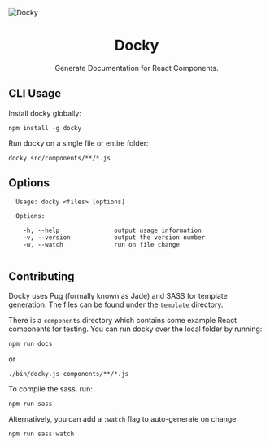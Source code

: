 <img align="center">![Docky](https://github.com/markmur/docky/blob/master/template/images/docky.png?raw=true)

# <h1 align="center">Docky</h1>

<p align="center">Generate Documentation for React Components.</p>



## CLI Usage

Install docky globally:

```shell
npm install -g docky
```

Run docky on a single file or entire folder:

```shell
docky src/components/**/*.js
```

## Options

```shell
  Usage: docky <files> [options]

  Options:

    -h, --help               output usage information
    -v, --version            output the version number
    -w, --watch              run on file change


```

## Contributing

Docky uses Pug (formally known as Jade) and SASS for template generation. The files can be found under the `template` directory.

There is a `components` directory which contains some example React components for testing. You can run docky over the local folder by running:

```shell
npm run docs
```

or

```shell
./bin/docky.js components/**/*.js
```

To compile the sass, run:
```shell
npm run sass
```

Alternatively, you can add a `:watch` flag to auto-generate on change:

```shell
npm run sass:watch
```
